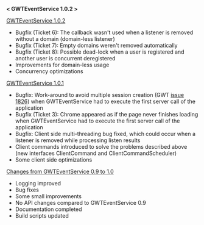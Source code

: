 **< GWTEventService 1.0.2 >**

<u>GWTEventService 1.0.2</u>

  * Bugfix (Ticket 6): The callback wasn't used when a listener is removed without a domain (domain-less listener)
  * Bugfix (Ticket 7): Empty domains weren't removed automatically
  * Bugfix (Ticket 8): Possible dead-lock when a user is registered and another user is concurrent deregistered
  * Improvements for domain-less usage
  * Concurrency optimizations

<u>GWTEventService 1.0.1</u>

  * Bugfix: Work-around to avoid multiple session creation (GWT [issue 1826](https://code.google.com/p/gwteventservice/issues/detail?id=1826)) when GWTEventService had to execute the first server call of the application
  * Bugfix (Ticket 3): Chrome appeared as if the page never finishes loading when GWTEventService had to execute the first server call of the application
  * Bugfix: Client side multi-threading bug fixed, which could occur when a listener is removed while processing listen results
  * Client commands introduced to solve the problems described above (new interfaces ClientCommand and ClientCommandScheduler)
  * Some client side optimizations

<u>Changes from GWTEventService 0.9 to 1.0</u>

  * Logging improved
  * Bug fixes
  * Some small improvements
  * No API changes compared to GWTEventService 0.9
  * Documentation completed
  * Build scripts updated